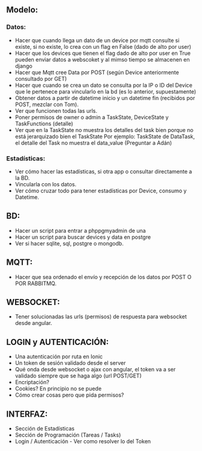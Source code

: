 ## Modelo:
  ### Datos:
  - Hacer que cuando llega un dato de un device por mqtt consulte si existe, si no existe, lo crea con un flag en False (dado de alto por user)
  - Hacer que los devices que tienen el flag dado de alto por user en True pueden enviar datos a webscoket y al mimso tiempo se almacenen en django
  - Hacer que Mqtt cree Data por POST (según Device anteriormente consultado por GET)
  - Hacer que cuando se crea un dato se consulta por la IP o ID del Device que le pertenece para
    vincularlo en la bd (es lo anterior, supuestamente)
  - Obtener datos a partir de datetime inicio y un datetime fin (recibidos por POST, mezclar con Tom).
  - Ver que funcionen todas las urls.
  - Poner permisos de owner o admin a TaskState, DeviceState y TaskFunctions (detalle)
  - Ver que en la TaskState no muestra los detalles del task bien porque no está jerarquizado bien el TaskState
    Por ejemplo: TaskState de DataTask, el detalle del Task no muestra el data_value (Preguntar a Adán)

 
  ### Estadísticas:
  - Ver cómo hacer las estadísticas, si otra app o consultar directamente a la BD.
  - Vincularla con los datos.
  - Ver cómo cruzar todo para tener estadísticas por Device, consumo y Datetime.

## BD:
 - Hacer un script para entrar a phppgmyadmin de una
 - Hacer un script para buscar devices y data en postgre 
 - Ver si hacer sqlite, sql, postgre o mongodb.
 

## MQTT:
  - Hacer que sea ordenado el envío y recepción de los datos por POST O POR RABBITMQ.

## WEBSOCKET:
  - Tener solucionadas las urls (permisos) de respuesta para websocket desde angular.

## LOGIN y AUTENTICACIÓN:
  - Una autenticación por ruta en Ionic
  - Un token de sesión validado desde el server
  - Qué onda desde websocket o ajax con angular, el token va a ser validado siempre que se haga algo (url POST/GET)
  - Encriptación?
  - Cookies? En principio no se puede
  - Cómo crear cosas pero que pida permisos?


## INTERFAZ:
  - Sección de Estadísticas
  - Sección de Programación (Tareas / Tasks)
  - Login / Autenticación - Ver como resolver lo del Token
